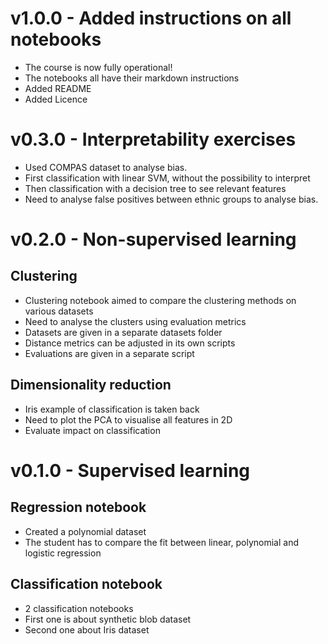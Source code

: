 # v1.0.0 - Added instructions on all notebooks

- The course is now fully operational!
- The notebooks all have their markdown instructions
- Added README
- Added Licence

# v0.3.0 - Interpretability exercises

- Used COMPAS dataset to analyse bias.
- First classification with linear SVM, without the possibility to interpret
- Then classification with a decision tree to see relevant features
- Need to analyse false positives between ethnic groups to analyse bias.


# v0.2.0 - Non-supervised learning

## Clustering
- Clustering notebook aimed to compare the clustering methods on various datasets
- Need to analyse the clusters using evaluation metrics
- Datasets are given in a separate datasets folder
- Distance metrics can be adjusted in its own scripts
- Evaluations are given in a separate script

## Dimensionality reduction
- Iris example of classification is taken back
- Need to plot the PCA to visualise all features in 2D
- Evaluate impact on classification


# v0.1.0 - Supervised learning

## Regression notebook 
  - Created a polynomial dataset
  - The student has to compare the fit between linear, polynomial and logistic regression
  
## Classification notebook 
- 2 classification notebooks
- First one is about synthetic blob dataset
- Second one about Iris dataset

